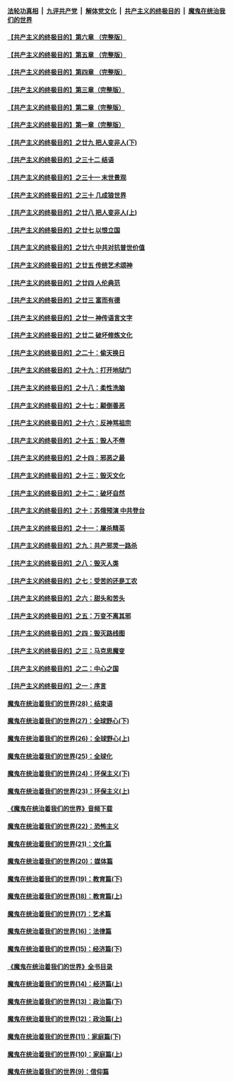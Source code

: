 ####  [法轮功真相](../../../../basic/blob/master/README.md?t=04142201) &nbsp;|&nbsp; [九评共产党](../../../../9ping.md/blob/master/README.md?t=04142201) &nbsp;|&nbsp; [解体党文化](../../../../jtdwh.md/blob/master/README.md?t=04142201)  &nbsp;|&nbsp; [共产主义的终极目的](../../../../gczydzjmd.md/blob/master/README.md?t=04142201) &nbsp;|&nbsp; [魔鬼在统治我们的世界](../../../../mgztzwmdsj.md/blob/master/README.md?t=04142201) 

#### [【共产主义的终极目的】第六章 （完整版）](../pages/nsc422/n11428913.md?t=04142201) 

#### [【共产主义的终极目的】第五章 （完整版）](../pages/nsc422/n11428912.md?t=04142201) 

#### [【共产主义的终极目的】第四章 （完整版）](../pages/nsc422/n11428907.md?t=04142201) 

#### [【共产主义的终极目的】第三章（完整版）](../pages/nsc422/n11428848.md?t=04142201) 

#### [【共产主义的终极目的】第二章（完整版）](../pages/nsc422/n11428831.md?t=04142201) 

#### [【共产主义的终极目的】第一章（完整版）](../pages/nsc422/n11417651.md?t=04142201) 

#### [【共产主义的终极目的】之廿九 把人变非人(下)](../pages/nsc422/n11344140.md?t=04142201) 

#### [【共产主义的终极目的】之三十二 结语](../pages/nsc422/n11360535.md?t=04142201) 

#### [【共产主义的终极目的】之三十一 末世景观](../pages/nsc422/n11351129.md?t=04142201) 

#### [【共产主义的终极目的】之三十 几成狼世界](../pages/nsc422/n11348280.md?t=04142201) 

#### [【共产主义的终极目的】之廿八 把人变非人(上)](../pages/nsc422/n11340492.md?t=04142201) 

#### [【共产主义的终极目的】之廿七 以恨立国](../pages/nsc422/n11336944.md?t=04142201) 

#### [【共产主义的终极目的】之廿六 中共对抗普世价值](../pages/nsc422/n11324785.md?t=04142201) 

#### [【共产主义的终极目的】之廿五 传统艺术颂神](../pages/nsc422/n11296396.md?t=04142201) 

#### [【共产主义的终极目的】之廿四 人伦典范](../pages/nsc422/n11296397.md?t=04142201) 

#### [【共产主义的终极目的】之廿三 富而有德](../pages/nsc422/n11283598.md?t=04142201) 

#### [【共产主义的终极目的】之廿一 神传语言文字](../pages/nsc422/n11263265.md?t=04142201) 

#### [【共产主义的终极目的】之廿二 破坏修炼文化](../pages/nsc422/n11245728.md?t=04142201) 

#### [【共产主义的终极目的】之二十：偷天换日](../pages/nsc422/n11238846.md?t=04142201) 

#### [【共产主义的终极目的】之十九：打开地狱门](../pages/nsc422/n11206376.md?t=04142201) 

#### [【共产主义的终极目的】之十八：柔性洗脑](../pages/nsc422/n11199994.md?t=04142201) 

#### [【共产主义的终极目的】之十七：颠倒善恶](../pages/nsc422/n11179782.md?t=04142201) 

#### [【共产主义的终极目的】之十六：反神骂祖宗](../pages/nsc422/n11166798.md?t=04142201) 

#### [【共产主义的终极目的】之十五：毁人不倦](../pages/nsc422/n11166792.md?t=04142201) 

#### [【共产主义的终极目的】之十四：邪恶之最](../pages/nsc422/n11150249.md?t=04142201) 

#### [【共产主义的终极目的】之十三：毁灭文化](../pages/nsc422/n11135227.md?t=04142201) 

#### [【共产主义的终极目的】之十二：破坏自然](../pages/nsc422/n11135214.md?t=04142201) 

#### [【共产主义的终极目的】之十：苏俄预演 中共登台](../pages/nsc422/n11118424.md?t=04142201) 

#### [【共产主义的终极目的】之十一：屠杀精英](../pages/nsc422/n11118442.md?t=04142201) 

#### [【共产主义的终极目的】之九：共产邪灵一路杀](../pages/nsc422/n11114139.md?t=04142201) 

#### [【共产主义的终极目的】之八：毁灭人类](../pages/nsc422/n11108503.md?t=04142201) 

#### [【共产主义的终极目的】之七：受苦的还是工农](../pages/nsc422/n11101809.md?t=04142201) 

#### [【共产主义的终极目的】之六：甜头和苦头](../pages/nsc422/n11096971.md?t=04142201) 

#### [【共产主义的终极目的】之五：万变不离其邪](../pages/nsc422/n11091285.md?t=04142201) 

#### [【共产主义的终极目的】之四：毁灭路线图](../pages/nsc422/n11086284.md?t=04142201) 

#### [【共产主义的终极目的】之三：马克思魔变](../pages/nsc422/n11061941.md?t=04142201) 

#### [【共产主义的终极目的】之二：中心之国](../pages/nsc422/n11047728.md?t=04142201) 

#### [【共产主义的终极目的】之一：序言](../pages/nsc422/n11086077.md?t=04142201) 

#### [魔鬼在统治着我们的世界(28)：结束语](../pages/nsc422/n10936246.md?t=04142201) 

#### [魔鬼在统治着我们的世界(27)：全球野心(下)](../pages/nsc422/n10928319.md?t=04142201) 

#### [魔鬼在统治着我们的世界(26)：全球野心(上)](../pages/nsc422/n10900318.md?t=04142201) 

#### [魔鬼在统治着我们的世界(25)：全球化](../pages/nsc422/n10788205.md?t=04142201) 

#### [魔鬼在统治着我们的世界(24)：环保主义(下)](../pages/nsc422/n10695307.md?t=04142201) 

#### [魔鬼在统治着我们的世界(23)：环保主义(上)](../pages/nsc422/n10688613.md?t=04142201) 

#### [《魔鬼在统治着我们的世界》音频下载](../pages/nsc422/n10635553.md?t=04142201) 

#### [魔鬼在统治着我们的世界(22)：恐怖主义](../pages/nsc422/n10614727.md?t=04142201) 

#### [魔鬼在统治着我们的世界(21)：文化篇](../pages/nsc422/n10597706.md?t=04142201) 

#### [魔鬼在统治着我们的世界(20)：媒体篇](../pages/nsc422/n10586579.md?t=04142201) 

#### [魔鬼在统治着我们的世界(19)：教育篇(下)](../pages/nsc422/n10564808.md?t=04142201) 

#### [魔鬼在统治着我们的世界(18)：教育篇(上)](../pages/nsc422/n10526970.md?t=04142201) 

#### [魔鬼在统治着我们的世界(17)：艺术篇](../pages/nsc422/n10499093.md?t=04142201) 

#### [魔鬼在统治着我们的世界(16)：法律篇](../pages/nsc422/n10485969.md?t=04142201) 

#### [魔鬼在统治着我们的世界(15)：经济篇(下)](../pages/nsc422/n10469975.md?t=04142201) 

#### [《魔鬼在统治着我们的世界》全书目录](../pages/nsc422/n10464261.md?t=04142201) 

#### [魔鬼在统治着我们的世界(14)：经济篇(上)](../pages/nsc422/n10457370.md?t=04142201) 

#### [魔鬼在统治着我们的世界(13)：政治篇(下)](../pages/nsc422/n10448270.md?t=04142201) 

#### [魔鬼在统治着我们的世界(12)：政治篇(上)](../pages/nsc422/n10444576.md?t=04142201) 

#### [魔鬼在统治着我们的世界(11)：家庭篇(下)](../pages/nsc422/n10440961.md?t=04142201) 

#### [魔鬼在统治着我们的世界(10)：家庭篇(上)](../pages/nsc422/n10435448.md?t=04142201) 

#### [魔鬼在统治着我们的世界(9)：信仰篇](../pages/nsc422/n10432159.md?t=04142201) 

